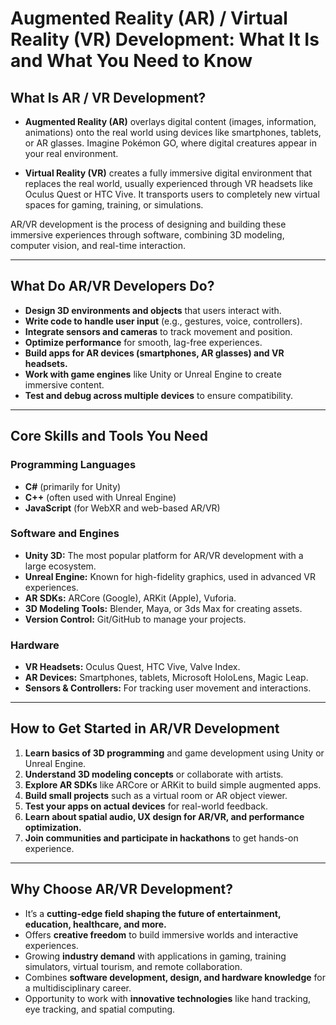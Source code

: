 
# Augmented Reality (AR) / Virtual Reality (VR) Development: What It Is and What You Need to Know

## What Is AR / VR Development?

* **Augmented Reality (AR)** overlays digital content (images, information, animations) onto the real world using devices like smartphones, tablets, or AR glasses. Imagine Pokémon GO, where digital creatures appear in your real environment.

* **Virtual Reality (VR)** creates a fully immersive digital environment that replaces the real world, usually experienced through VR headsets like Oculus Quest or HTC Vive. It transports users to completely new virtual spaces for gaming, training, or simulations.

AR/VR development is the process of designing and building these immersive experiences through software, combining 3D modeling, computer vision, and real-time interaction.

---

## What Do AR/VR Developers Do?

* **Design 3D environments and objects** that users interact with.
* **Write code to handle user input** (e.g., gestures, voice, controllers).
* **Integrate sensors and cameras** to track movement and position.
* **Optimize performance** for smooth, lag-free experiences.
* **Build apps for AR devices (smartphones, AR glasses) and VR headsets.**
* **Work with game engines** like Unity or Unreal Engine to create immersive content.
* **Test and debug across multiple devices** to ensure compatibility.

---

## Core Skills and Tools You Need

### Programming Languages

* **C#** (primarily for Unity)
* **C++** (often used with Unreal Engine)
* **JavaScript** (for WebXR and web-based AR/VR)

### Software and Engines

* **Unity 3D:** The most popular platform for AR/VR development with a large ecosystem.
* **Unreal Engine:** Known for high-fidelity graphics, used in advanced VR experiences.
* **AR SDKs:** ARCore (Google), ARKit (Apple), Vuforia.
* **3D Modeling Tools:** Blender, Maya, or 3ds Max for creating assets.
* **Version Control:** Git/GitHub to manage your projects.

### Hardware

* **VR Headsets:** Oculus Quest, HTC Vive, Valve Index.
* **AR Devices:** Smartphones, tablets, Microsoft HoloLens, Magic Leap.
* **Sensors & Controllers:** For tracking user movement and interactions.

---

## How to Get Started in AR/VR Development

1. **Learn basics of 3D programming** and game development using Unity or Unreal Engine.
2. **Understand 3D modeling concepts** or collaborate with artists.
3. **Explore AR SDKs** like ARCore or ARKit to build simple augmented apps.
4. **Build small projects** such as a virtual room or AR object viewer.
5. **Test your apps on actual devices** for real-world feedback.
6. **Learn about spatial audio, UX design for AR/VR, and performance optimization.**
7. **Join communities and participate in hackathons** to get hands-on experience.

---

## Why Choose AR/VR Development?

* It’s a **cutting-edge field shaping the future of entertainment, education, healthcare, and more.**
* Offers **creative freedom** to build immersive worlds and interactive experiences.
* Growing **industry demand** with applications in gaming, training simulators, virtual tourism, and remote collaboration.
* Combines **software development, design, and hardware knowledge** for a multidisciplinary career.
* Opportunity to work with **innovative technologies** like hand tracking, eye tracking, and spatial computing.

